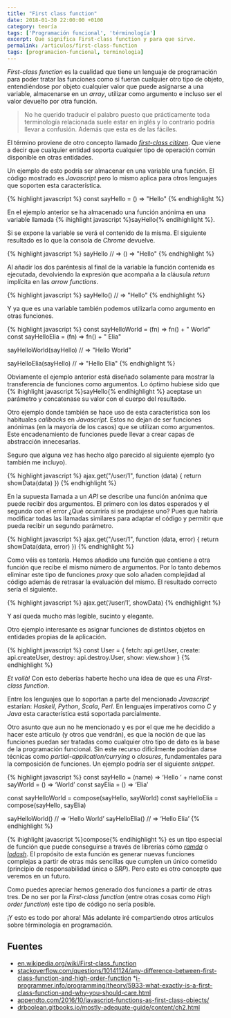 ```yaml
---
title: "First class function"
date: 2018-01-30 22:00:00 +0100
category: teoría 
tags: ['Programación funcional', 'términología']
excerpt: Que significa First-class function y para que sirve.
permalink: /articulos/first-class-function
tags: [programacion-funcional, terminologia]
---
```

_First-class function_ es la cualidad que tiene un lenguaje de programación para poder tratar las funciones como si fueran cualquier otro tipo de objeto, entendiéndose por objeto cualquier valor que puede asignarse a una variable, almacenarse en un _array_, utilizar como argumento e incluso ser el valor devuelto por otra función.

> No he querido traducir el palabro puesto que prácticamente toda terminología relacionada suele estar en inglés y lo contrario podría llevar a confusión. Además que esta es de las fáciles.

El término proviene de otro concepto llamado _[first-class citizen][fcc]_. Que viene a decir que cualquier entidad soporta cualquier tipo de operación común disponible en otras entidades.

Un ejemplo de esto podría ser almacenar en una variable una función. El código mostrado es _Javascript_ pero lo mismo aplica para otros lenguajes que soporten esta característica.

{% highlight javascript %}
const sayHello = () => "Hello"
{% endhighlight %}

En el ejemplo anterior se ha almacenado una función anónima en una variable llamada {% ihighlight javascript %}sayHello{% endihighlight %}.

Si se expone la variable se verá el contenido de la misma. El siguiente resultado es lo que la consola de _Chrome_ devuelve.

{% highlight javascript %}
sayHello
// => () => "Hello"
{% endhighlight %}

Al añadir los dos paréntesis al final de la variable la función contenida es ejecutada, devolviendo la expresión que acompaña a la cláusula _return_ implícita en las _arrow functions_.

{% highlight javascript %}
sayHello()
// => "Hello"
{% endhighlight %}

Y ya que es una variable también podemos utilizarla como argumento en otras funciones.

{% highlight javascript %}
const sayHelloWorld = (fn)  =>  fn() + " World"
const sayHelloElia = (fn) => fn() + " Elia"

sayHelloWorld(sayHello)
// => "Hello World"

sayHelloElia(sayHello)
// => "Hello Elia"
{% endhighlight %}

Obviamente el ejemplo anterior está diseñado solamente para mostrar la transferencia de funciones como argumentos. Lo óptimo hubiese sido que {% ihighlight javascript %}sayHello{% endihighlight %} aceptase un parámetro y concatenase su valor con el cuerpo del resultado.

Otro ejemplo donde también se hace uso de esta característica son los habituales _callbacks_ en _Javascript_. Estos no dejan de ser funciones anónimas (en la mayoría de los casos) que se utilizan como argumentos. Este encadenamiento de funciones puede llevar a crear capas de abstracción innecesarias.

Seguro que alguna vez has hecho algo parecido al siguiente ejemplo (yo también me incluyo).

{% highlight javascript %}
ajax.get("/user/1", function (data) {
  return showData(data)
})
{% endhighlight %}

En la supuesta llamada a un _API_ se describe una función anónima que puede recibir dos argumentos. El primero con los datos esperados y el segundo con el error ¿Qué ocurriría si se produjese uno? Pues que habría modificar todas las llamadas similares para adaptar el código y permitir que pueda recibir un segundo parámetro.

{% highlight javascript %}
ajax.get("/user/1", function (data, error) {
  return showData(data, error)
})
{% endhighlight %}

Como véis es tontería. Hemos añadido una función que contiene a otra función que recibe el mismo número de argumentos. Por lo tanto debemos eliminar este tipo de funciones _proxy_ que solo añaden complejidad al código además de retrasar la evaluación del mismo. El resultado correcto sería el siguiente.

{% highlight javascript %}
ajax.get(‘/user/1’, showData)
{% endhighlight %}

Y así queda mucho más legible, sucinto y elegante.

Otro ejemplo interesante es asignar funciones de distintos objetos en entidades propias de la aplicación.

{% highlight javascript %}
const User = {
  fetch: api.getUser,
  create: api.createUser,
  destroy: api.destroy.User,
  show: view.show
}
{% endhighlight %}

_Et voilà!_ Con esto deberías haberte hecho una idea de que es una _First-class function_.

Entre los lenguajes que lo soportan a parte del mencionado _Javascript_ estarían: _Haskell_, _Python_, _Scala_, _Perl_. En lenguajes imperativos como _C_ y _Java_ esta característica está soportada parcialmente.

Otro asunto que aun no he mencionado y es por el que me he decidido a hacer este artículo (y otros que vendrán), es que la noción de que las funciones puedan ser tratadas como cualquier otro tipo de dato es la base de la programación funcional. Sin este recurso dificilmente podrían darse técnicas como _partial-application/currying_ o _closures_, fundamentales para la composición de funciones. Un ejemplo podría ser el siguiente _snippet_.

{% highlight javascript %}
const sayHello = (name) => ‘Hello ’ + name
const sayWorld = () => ‘World’
const sayElia = () => ‘Elia’

const sayHelloWorld = compose(sayHello, sayWorld)
const sayHelloElia = compose(sayHello, sayElia)

sayHelloWorld()
// => ‘Hello World’
sayHelloElia()
// => ‘Hello Elia’
{% endhighlight %}

{% ihighlight javascript %}compose{% endihighlight %} es un tipo especial de función que puede conseguirse a través de librerías cómo _[ramda][ramda]_ o _[lodash][lodash]_. El propósito de esta función es generar nuevas funciones complejas a partir de otras más sencillas que cumplen un único cometido (principio de responsabilidad única o _SRP_). Pero esto es otro concepto que veremos en un futuro. 

Como puedes apreciar hemos generado dos funciones a partir de otras tres. De no ser por la _First-class function_ (entre otras cosas como _High order function_) este tipo de código no sería posible.

¡Y esto es todo por ahora! Más adelante iré compartiendo otros artículos sobre términología en programación.

## Fuentes
* [en.wikipedia.org/wiki/First-class_function](https://en.wikipedia.org/wiki/First-class_function)
* [stackoverflow.com/questions/10141124/any-difference-between-first-class-function-and-high-order-function](https://stackoverflow.com/questions/10141124/any-difference-between-first-class-function-and-high-order-function)
*[i-programmer.info/programming/theory/5933-what-exactly-is-a-first-class-function-and-why-you-should-care.html](http://www.i-programmer.info/programming/theory/5933-what-exactly-is-a-first-class-function-and-why-you-should-care.html)
* [appendto.com/2016/10/javascript-functions-as-first-class-objects/](https://appendto.com/2016/10/javascript-functions-as-first-class-objects/)
* [drboolean.gitbooks.io/mostly-adequate-guide/content/ch2.html](https://drboolean.gitbooks.io/mostly-adequate-guide/content/ch2.html)

[fcc]: https://en.wikipedia.org/wiki/First-class_citizen
[ramda]: http://ramdajs.com/docs/#compose
[lodash]: https://lodash.com/docs/4.17.4#flowRight 